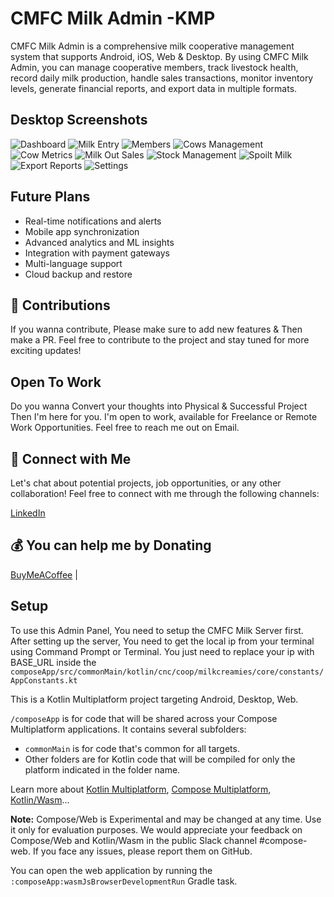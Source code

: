 # CMFC Milk Admin -KMP

CMFC Milk Admin is a comprehensive milk cooperative management system that supports Android, iOS,
Web & Desktop. By using CMFC Milk Admin, you can manage cooperative members, track livestock health,
record daily milk production, handle sales transactions, monitor inventory levels, generate
financial reports, and export data in multiple formats.

## Desktop Screenshots

![Dashboard](composeApp/src/commonMain/composeResources/assests/dash.png)
![Milk Entry](composeApp/src/commonMain/composeResources/assests/entry.png)
![Members](composeApp/src/commonMain/composeResources/assests/memeberentries.png)
![Cows Management](composeApp/src/commonMain/composeResources/assests/cows.png)
![Cow Metrics](composeApp/src/commonMain/composeResources/assests/cowmetrics.png)
![Milk Out Sales](composeApp/src/commonMain/composeResources/assests/milkout.png)
![Stock Management](composeApp/src/commonMain/composeResources/assests/stock.png)
![Spoilt Milk](composeApp/src/commonMain/composeResources/assests/spoilt.png)
![Export Reports](composeApp/src/commonMain/composeResources/assests/export.png)
![Settings](composeApp/src/commonMain/composeResources/assests/settings.png)

## Future Plans

- Real-time notifications and alerts
- Mobile app synchronization
- Advanced analytics and ML insights
- Integration with payment gateways
- Multi-language support
- Cloud backup and restore

## 🌟 Contributions

If you wanna contribute, Please make sure to add new features & Then make a PR. Feel free to
contribute to the project and stay tuned for more exciting updates!

## Open To Work

Do you wanna Convert your thoughts into Physical & Successful Project Then I'm here for you. I'm
open to work, available for Freelance or Remote Work Opportunities. Feel free to reach me out on
Email.

## 🤝 Connect with Me

Let's chat about potential projects, job opportunities, or any other collaboration! Feel free to
connect with me through the following channels:

[LinkedIn](https://linkedin.com/in/mkao)

## 💰 You can help me by Donating

[BuyMeACoffee](https://buymeacoffee.com/earl89) |
## Setup

To use this Admin Panel, You need to setup the CMFC Milk Server first. After setting up the server,
You need to get the local ip from your terminal using Command Prompt or Terminal. You just need to
replace your ip with BASE_URL inside the
`composeApp/src/commonMain/kotlin/cnc/coop/milkcreamies/core/constants/AppConstants.kt`

This is a Kotlin Multiplatform project targeting Android, Desktop, Web.

`/composeApp` is for code that will be shared across your Compose Multiplatform applications. It
contains several subfolders:

- `commonMain` is for code that's common for all targets.
- Other folders are for Kotlin code that will be compiled for only the platform indicated in the
  folder name.

Learn more
about [Kotlin Multiplatform](https://kotlinlang.org/docs/multiplatform.html), [Compose Multiplatform](https://github.com/JetBrains/compose-multiplatform), [Kotlin/Wasm](https://kotl.in/wasm/)...

**Note:** Compose/Web is Experimental and may be changed at any time. Use it only for evaluation
purposes. We would appreciate your feedback on Compose/Web and Kotlin/Wasm in the public Slack
channel #compose-web. If you face any issues, please report them on GitHub.

You can open the web application by running the `:composeApp:wasmJsBrowserDevelopmentRun` Gradle
task.
